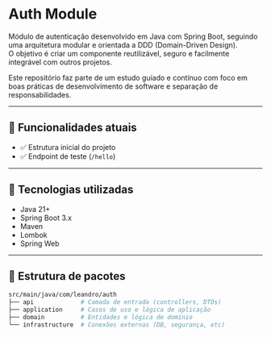 # Auth Module

Módulo de autenticação desenvolvido em Java com Spring Boot, seguindo uma arquitetura modular e orientada a DDD (Domain-Driven Design).  
O objetivo é criar um componente reutilizável, seguro e facilmente integrável com outros projetos.

Este repositório faz parte de um estudo guiado e contínuo com foco em boas práticas de desenvolvimento de software e separação de responsabilidades.

---

## 🚀 Funcionalidades atuais

- ✅ Estrutura inicial do projeto
- ✅ Endpoint de teste (`/hello`)

---

## 🧱 Tecnologias utilizadas

- Java 21+
- Spring Boot 3.x
- Maven
- Lombok
- Spring Web

---

## 📁 Estrutura de pacotes

```bash
src/main/java/com/leandro/auth
├── api             # Camada de entrada (controllers, DTOs)
├── application     # Casos de uso e lógica de aplicação
├── domain          # Entidades e lógica de domínio
└── infrastructure  # Conexões externas (DB, segurança, etc)
